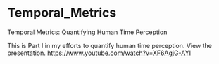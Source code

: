 # Temporal_Metrics
Temporal Metrics: Quantifying Human Time Perception

This is Part I in my efforts to quantify human time perception. View the presentation.  https://www.youtube.com/watch?v=XF6AgjG-AYI
